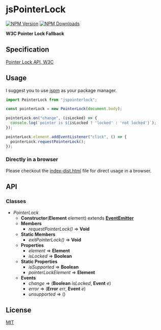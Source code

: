 # jsPointerLock
[![NPM Version][npm-image]][npm-url]
[![NPM Downloads][downloads-image]][downloads-url]

**W3C Pointer Lock Fallback**

## Specification
[Pointer Lock API, W3C](https://w3c.github.io/pointerlock/)

## Usage

I suggest you to use [jspm](http://jspm.io/) as your package manager.

```js
import PointerLock from "jspointerlock";

const pointerLock = new PointerLock(document.body);

pointerLock.on("change", (isLocked) => {
  console.log(`pointer is ${isLocked ? 'locked' : 'not locked'}`);
});

pointerLock.element.addEventListener("click", () => {
  pointerLock.requestPointerLock();
});
```

### Directly in a browser

Please checkout the [index-dist.html](https://ardean.github.io/jsPointerLock/index-dist.html) file for direct usage in a browser.

## API

### Classes

- _PointerLock_
  - **Constructor**(**Element** element) extends **[EventEmitter](https://nodejs.org/api/events.html#events_class_eventemitter)**
  - **Members**
    - _requestPointerLock()_ => **Void**
  - **Static Members**
    - _exitPointerLock()_ => **Void**
  - **Properties**
    - _element_ => **Element**
    - _isLocked_ => **Boolean**
  - **Static Properties**
    - _isSupported_ => **Boolean**
    - _pointerLockElement_ => **Element**
  - **Events**
    - _change_ => (**Boolean** _isLocked_, **Event** _e_)
    - _error_ => (**Error** _err_, **Event** _e_)
    - _unsupported_ => ()


## License

[MIT](LICENSE)

[npm-image]: https://img.shields.io/npm/v/jspointerlock.svg
[npm-url]: https://npmjs.org/package/jspointerlock
[downloads-image]: https://img.shields.io/npm/dm/jspointerlock.svg
[downloads-url]: https://npmjs.org/package/jspointerlock
